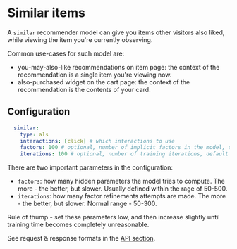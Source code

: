 # Similar items

A `similar` recommender model can give you items other visitors also liked, while viewing the item you're currently observing. 

Common use-cases for such model are:
* you-may-also-like recommendations on item page: the context of the recommendation is a single item you're viewing now.
* also-purchased widget on the cart page: the context of the recommendation is the contents of your card.

## Configuration

```yaml
  similar:
    type: als
    interactions: [click] # which interactions to use
    factors: 100 # optional, number of implicit factors in the model, default 100
    iterations: 100 # optional, number of training iterations, default 100
```

There are two important parameters in the configuration:
* `factors`: how many hidden parameters the model tries to compute. The more - the better, but slower. Usually defined within the rage of 50-500.
* `iterations`: how many factor refinements attempts are made. The more - the better, but slower. Normal range - 50-300.

Rule of thump - set these parameters low, and then increase slightly until training time becomes completely unreasonable.

See request & response formats in the [API section](../../api.md).